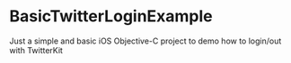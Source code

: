 # BasicTwitterLoginExample

Just a simple and basic iOS Objective-C project to demo how to login/out with TwitterKit
